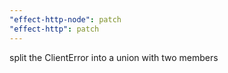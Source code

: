 ```yaml
---
"effect-http-node": patch
"effect-http": patch
---
```


split the ClientError into a union with two members
